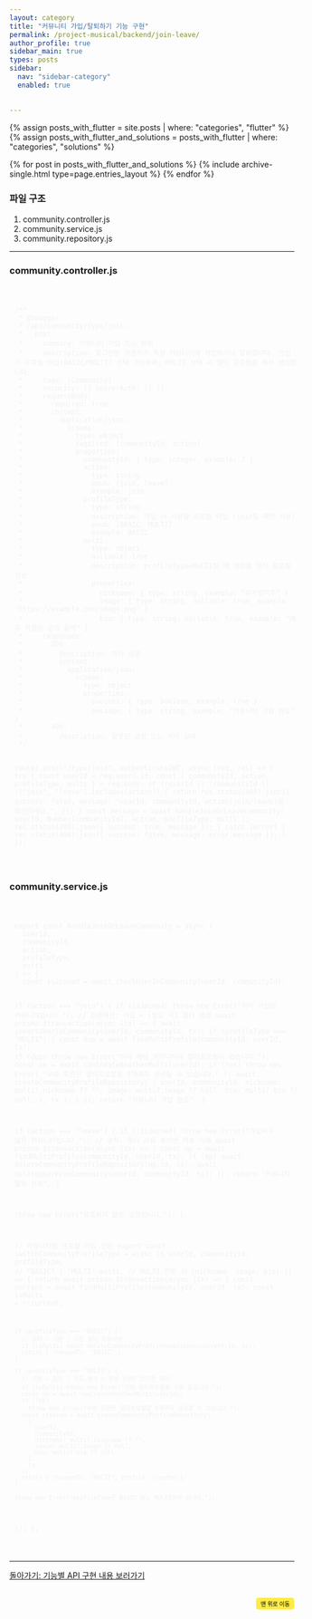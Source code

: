 ```yaml
---
layout: category
title: "커뮤니티 가입/탈퇴하기 기능 구현"
permalink: /project-musical/backend/join-leave/
author_profile: true
sidebar_main: true
types: posts
sidebar:
  nav: "sidebar-category"
  enabled: true

    
---
```




{% assign posts_with_flutter = site.posts | where: "categories", "flutter" %}
{% assign posts_with_flutter_and_solutions = posts_with_flutter | where: "categories", "solutions" %}

{% for post in posts_with_flutter_and_solutions %}
  {% include archive-single.html type=page.entries_layout %}
{% endfor %}  


### 파일 구조

1. community.controller.js<br>
2. community.service.js<br>
3. community.repository.js<br>


---
### community.controller.js


<link rel="stylesheet" href="https://cdnjs.cloudflare.com/ajax/libs/highlight.js/11.8.0/styles/atom-one-dark.min.css">
<script src="https://cdnjs.cloudflare.com/ajax/libs/highlight.js/11.8.0/highlight.min.js"></script>
<script>hljs.highlightAll();</script>
<div style="padding:8px; border: 1px solid rgba(255, 255, 255, 0.2); border-radius:5px; background-color: rgba(255, 255, 255, 0.05); color: #f1f1f1; width: 100%; margin-left: 0; margin-right: 0; text-align: left; font-family: monospace;">
  <pre><code class="javascript">
/**
 * @swagger
 * /api/community/type/join:
 *   post:
 *     summary: 커뮤니티 가입 또는 탈퇴
 *     description: 로그인된 사용자가 특정 커뮤니티에 가입하거나 탈퇴합니다. 가입 시 프로필 타입(BASIC/MULTI) 선택 가능하며, MULTI 선택 시 멀티 프로필을 즉시 생성합니다.
 *     tags: [Community]
 *     security: [{ bearerAuth: [] }]
 *     requestBody:
 *       required: true
 *       content:
 *         application/json:
 *           schema:
 *             type: object
 *             required: [communityId, action]
 *             properties:
 *               communityId: { type: integer, example: 3 }
 *               action:
 *                 type: string
 *                 enum: [join, leave]
 *                 example: join
 *               profileType:
 *                 type: string
 *                 description: 가입 시 사용할 프로필 타입 (join일 때만 사용)
 *                 enum: [BASIC, MULTI]
 *                 example: BASIC
 *               multi:
 *                 type: object
 *                 nullable: true
 *                 description: profileType=MULTI일 때 생성할 멀티 프로필 정보
 *                 properties:
 *                   nickname: { type: string, example: "뮤지컬덕후" }
 *                   image: { type: string, nullable: true, example: "https://example.com/image.png" }
 *                   bio: { type: string, nullable: true, example: "배우 덕질은 삶의 활력" }
 *     responses:
 *       200:
 *         description: 처리 성공
 *         content:
 *           application/json:
 *             schema:
 *               type: object
 *               properties:
 *                 success: { type: boolean, example: true }
 *                 message: { type: string, example: "커뮤니티 가입 완료" }
 *       400:
 *         description: 잘못된 요청 또는 처리 실패
 */

router.post("/type/join", authenticateJWT, async (req, res) => {
  try {
    const userId = req.user?.id;
    const { communityId, action, profileType, multi } = req.body;
    if (!userId || !communityId || !["join", "leave"].includes(action)) {
      return res.status(400).json({
        success: false,
        message: "userId, communityId, action(join/leave)을 확인하세요.",
      });
    }
    const message = await handleJoinOrLeaveCommunity(
      userId,
      Number(communityId),
      action,
      profileType,
      multi
    );
    res.status(200).json({ success: true, message });
  } catch (error) {
    res.status(400).json({ success: false, message: error.message });
  }
});
  </code></pre>
</div>


### community.service.js


<link rel="stylesheet" href="https://cdnjs.cloudflare.com/ajax/libs/highlight.js/11.8.0/styles/atom-one-dark.min.css">
<script src="https://cdnjs.cloudflare.com/ajax/libs/highlight.js/11.8.0/highlight.min.js"></script>
<script>hljs.highlightAll();</script>
<div style="padding:8px; border: 1px solid rgba(255, 255, 255, 0.2); border-radius:5px; background-color: rgba(255, 255, 255, 0.05); color: #f1f1f1; width: 100%; margin-left: 0; margin-right: 0; text-align: left; font-family: monospace;">
  <pre><code class="javascript">
export const handleJoinOrLeaveCommunity = async (
  userId,
  communityId,
  action,
  profileType,
  multi
) => {
  const isJoined = await checkUserInCommunity(userId, communityId);

  if (action === "join") {
    if (isJoined) throw new Error("이미 가입된 커뮤니티입니다.");
    // 트랜잭션: 가입 + (필요 시) 멀티 생성
    await prisma.$transaction(async (tx) => {
      await insertUserToCommunity(userId, communityId, tx);
      if (profileType === "MULTI") {
        const dup = await findMultiProfile(communityId, userId, tx);
        if (dup) throw new Error("이미 해당 커뮤니티에 멀티프로필이 있습니다.");
        const ok = await canCreateAnotherMulti(userId);
        if (!ok)
          throw new Error(
            "무료 회원은 멀티프로필을 5개까지 생성할 수 있습니다."
          );
        await createCommunityProfileRepository(
          {
            userId,
            communityId,
            nickname: multi?.nickname ?? "",
            image: multi?.image ?? null,
            bio: multi?.bio ?? null,
          },
          tx
        );
      }
    });
    return "커뮤니티 가입 완료";
  }

  if (action === "leave") {
    if (!isJoined) throw new Error("가입되지 않은 커뮤니티입니다.");
    // 규칙: 멀티 사용 중이면 자동 삭제
    await prisma.$transaction(async (tx) => {
      const mp = await findMultiProfile(communityId, userId, tx);
      if (mp) await deleteCommunityProfileRepository(mp.id, tx);
      await deleteUserFromCommunity(userId, communityId, tx);
    });
    return "커뮤니티 탈퇴 완료";
  }

  throw new Error("유효하지 않은 요청입니다.");
};

// 커뮤니티별 프로필 타입 전환
export const switchCommunityProfileType = async ({
  userId,
  communityId,
  profileType, // "BASIC" | "MULTI"
  multi, // MULTI 전환 시 {nickname, image, bio}
}) => {
  return await prisma.$transaction(async (tx) => {
    const current = await findMultiProfile(communityId, userId, tx);
    const isMulti = !!current;

    if (profileType === "BASIC") {
      // 멀티 → 기본 : 기존 멀티 자동삭제
      if (isMulti) await deleteCommunityProfileRepository(current.id, tx);
      return { changedTo: "BASIC" };
    }

    if (profileType === "MULTI") {
      // 기본 → 멀티 : 한도 체크 + 생성 (이미 있으면 에러)
      if (isMulti) throw new Error("이미 멀티프로필을 사용 중입니다.");
      const ok = await canCreateAnotherMulti(userId);
      if (!ok)
        throw new Error("무료 회원은 멀티프로필을 5개까지 생성할 수 있습니다.");
      const created = await createCommunityProfileRepository(
        {
          userId,
          communityId,
          nickname: multi?.nickname ?? "",
          image: multi?.image ?? null,
          bio: multi?.bio ?? null,
        },
        tx
      );
      return { changedTo: "MULTI", profile: created };
    }

    throw new Error("profileType은 BASIC 또는 MULTI여야 합니다.");
  });
};
  </code></pre>
</div>



  


---  


[돌아가기: 기능별 API 구현 내용 보러가기](https://park-hoyeon.github.io/project-musical/backend-details)  


<div style="text-align: right; margin-top: 30px;">
  <button onclick="scrollToTop()" style="
    padding: 10px 15x; 
    background-color: #FFEB46; 
    color: black; 
    border: 2px solid #FFEB46; 
    border-radius: 5px; 
    cursor: pointer; 
    font-size: 10px;">
    맨 위로 이동
  </button>
</div>

<script>
  // 맨 위로 이동하는 함수
  function scrollToTop() {
    window.scrollTo({ top: 0, behavior: 'smooth' });
  }
</script>
